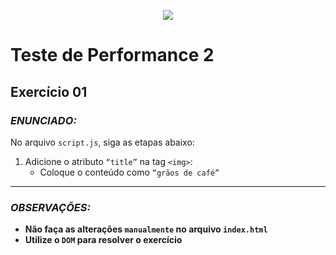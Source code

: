<p align="center">
    <img src="https://www.infnet.edu.br/infnet/wp-content/themes/infnet.homepage//assets/img/LogoInfnetRodape.png"/>
</p>

# Teste de Performance 2

## Exercício 01

### _ENUNCIADO:_

No arquivo `script.js`, siga as etapas abaixo:

1. Adicione o atributo `“title”` na tag `<img>`:
    - Coloque o conteúdo como `“grãos de café”`

---

### _OBSERVAÇÕES:_

- **Não faça as alterações `manualmente` no arquivo `index.html`**
- **Utilize o `DOM` para resolver o exercício**